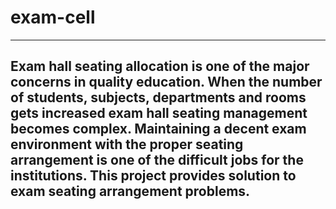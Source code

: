 # exam-cell
---
Exam hall seating allocation is one of the major concerns in quality education. When the number of students, subjects, departments and rooms gets increased exam hall seating management becomes complex. Maintaining a decent exam environment with the proper seating arrangement is one of the difficult jobs for the institutions. This project provides solution to exam seating arrangement problems.
---
